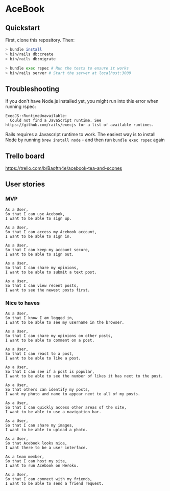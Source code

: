 # AceBook

## Quickstart

First, clone this repository. Then:

```bash
> bundle install
> bin/rails db:create
> bin/rails db:migrate

> bundle exec rspec # Run the tests to ensure it works
> bin/rails server # Start the server at localhost:3000
```

## Troubleshooting

If you don't have Node.js installed yet, you might run into this error when running rspec:

```
ExecJS::RuntimeUnavailable:
  Could not find a JavaScript runtime. See https://github.com/rails/execjs for a list of available runtimes.
 ```

Rails requires a Javascript runtime to work. The easiest way is to install Node by running `brew install node` - and then run `bundle exec rspec` again

## Trello board
https://trello.com/b/Baoftn4e/acebook-tea-and-scones

## User stories
### MVP
```
As a User,
So that I can use Acebook, 
I want to be able to sign up.
```
```
As a User, 
So that I can access my Acebook account,
I want to be able to sign in.
```
```
As a User,
So that I can keep my account secure,
I want to be able to sign out.
```
```
As a User,
So that I can share my opinions,
I want to be able to submit a text post.
```
```
As a User,
So that I can view recent posts,
I want to see the newest posts first.
```
### Nice to haves
```
As a User,
So that I know I am logged in, 
I want to be able to see my username in the browser.
```
```
As a User,
So that I can share my opinions on other posts,
I want to be able to comment on a post.
```
```
As a User,
So that I can react to a post,
I want to be able to like a post.
```
```
As a User,
So that I can see if a post is popular,
I want to be able to see the number of likes it has next to the post.
```
```
As a User,
So that others can identify my posts,
I want my photo and name to appear next to all of my posts.
```
```
As a User,
So that I can quickly access other areas of the site,
I want to be able to use a navigation bar.
```
```
As a User,
So that I can share my images,
I want to be able to upload a photo.
```
```
As a User,
So that Acebook looks nice,
I want there to be a user interface.
```
```
As a team member,
So that I can host my site,
I want to run Acebook on Heroku.
```
```
As a User,
So that I can connect with my friends,
I want to be able to send a friend request.
```
